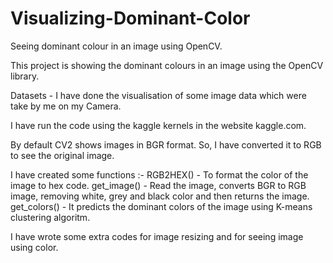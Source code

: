 # Visualizing-Dominant-Color
Seeing dominant colour in an image using OpenCV.

This project is showing the dominant colours in an image using the OpenCV library.

Datasets - I have done the visualisation of some image data which were take by me on my Camera.

I have run the code using the kaggle kernels in the website kaggle.com.

By default CV2 shows images in BGR format. So, I have converted it to RGB to see the original image.

I have created some functions :- 
RGB2HEX() - To format the color of the image to hex code.
get_image() - Read the image, converts BGR to RGB image, removing white, grey and black color and then returns the image.
get_colors() - It predicts the dominant colors of the image using K-means clustering algoritm.

I have wrote some extra codes for image resizing and for seeing image using color.
